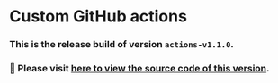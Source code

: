 # Custom GitHub actions
### This is the release build of version `actions-v1.1.0`.
### :pushpin: Please visit [here to view the source code of this version](https://github.com/woocommerce/grow/tree/941ba138be6511906db651e6de8236a4615f166e/packages/js/github-actions).
